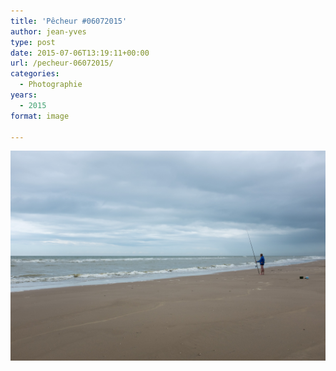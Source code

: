 ```yaml
---
title: 'Pêcheur #06072015'
author: jean-yves
type: post
date: 2015-07-06T13:19:11+00:00
url: /pecheur-06072015/
categories:
  - Photographie
years:
  - 2015
format: image

---
```

![Pêcheur #06072015](./X100_05072015_170528.jpg)